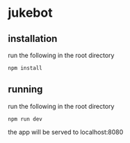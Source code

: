 # jukebot

## installation
run the following in the root directory
    
    npm install

## running
run the following in the root directory
    
    npm run dev
    
the app will be served to localhost:8080
